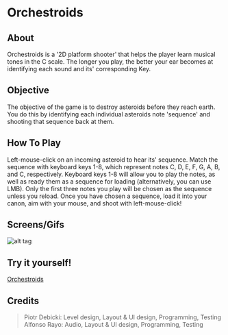 # Orchestroids

## About
Orchestroids is a '2D platform shooter' that helps the player learn musical tones
in the C scale. The longer you play, the better your ear becomes at identifying
each sound and its' corresponding Key.

## Objective
The objective of the game is to destroy asteroids before they reach earth.
You do this by identifying each individual asteroids note 'sequence' and
shooting that sequence back at them.

## How To Play
Left-mouse-click on an incoming asteroid to hear its' sequence. Match the sequence
with keyboard keys 1-8, which represent notes C, D, E, F, G, A, B, and C,
respectively. Keyboard keys 1-8 will allow you to play the notes, as well as ready
them as a sequence for loading (alternatively, you can use LMB). Only the first three notes you play will be chosen
as the sequence unless you reload. Once you have chosen a sequence, load it into
your canon, aim with your mouse, and shoot with left-mouse-click!

## Screens/Gifs
![alt tag](https://thumbs.gfycat.com/PettyQuestionableBeardeddragon-size_restricted.gif)

## Try it yourself!
[Orchestroids](http://www.csdept.csi.cuny.edu/~drsturm/CSC523/WebPlayers/Orchestroids/index.html)

## Credits
>Piotr Debicki: Level design, Layout & UI design, Programming, Testing
>Alfonso Rayo: Audio, Layout & UI design, Programming, Testing
